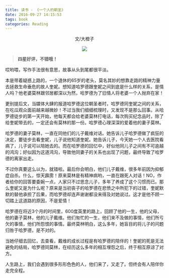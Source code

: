 ```yaml
---
title: 读书 - 《一个人的朝圣》
date: 2016-09-27 14:15:53
tags: book
categories: Reading
---
```


<center>文/大橙子

![](/images/haroldfry.jpg)

</center>

> **四星好评，不错哦！**

哎哟喂，写作手法很有意思，故事从头到尾都很平淡。

本是带着疑惑上路的，一个退休的65岁的老头，莫名其妙的想靠走路的精神力量去拯救生命垂危的故人奎妮。想知道哈罗德跟奎妮之间到底是什么样的关系，是情人吗？他老婆莫林跟邻居都深以为然，哈罗德为了旧情人将老婆一个人抛弃在家！

更别提后文，当媒体大肆的报道哈罗德这位朝圣者时，哈罗德同奎妮之间的关系，在吃瓜观众面前越来越微妙！不过当我们细细梳理时，又发现不是那么回事。从哈罗德徒步的第一天开始，他每天都会给老婆莫林打电话，每次购买纪念品时，除了给奎妮带去的，一定还会有莫林的那一份。哈罗德心理深深的爱着他的妻子莫林。

哈罗德的妻子莫林，一直在同他们的儿子戴维对话。她告诉儿子哈罗德做了疯狂的决定，要徒步去看奎妮，儿子说他知道奎妮。她告诉儿子，今天她一个人去医院看病了，儿子说可以陪她去的。而在哈罗德的回忆中，好似他同儿子之间有不可逾越的鸿沟；好似因为这道鸿沟，导致他同妻子的关系也出现了问题，最终导致了哈罗德的离家出走。

不过你真要这么以为，就错啦。最后你会明白，他们儿子戴维，很多年前因为抑郁症自杀。什么，惊天霹雳！原来莫林是有精神病哟，一直在跟死人对话！NO，作者给你的回答要委婉一点，人家只不过思念儿子，多年了养成了这个习惯而已。那么奎妮又是为什么呢？原来是当初丧子的哈罗德在悲愤之中所犯下的过错，奎妮默默的替他承担了后果，而哈罗德却连声谢谢都没来得及对她说过。这才是他不顾一切踏上这道路的原因，不是爱情！

哈罗德在将近3个月的时间里，600度英里的路上，回顾了他的一生，他的父母，他的妻子莫林，他的儿子戴维。他们匆忙的一生，他们来不及做的事情，他们所亏欠的事情，他们所怨恨的事情。最终莫林明白，这么多年，她盲目的将儿子的问题归咎于哈罗德，是不对的。

当她仔细去回忆，去查看，戴维的成长过程是有哈罗德的陪伴的！奎妮的死是无法避免的结局，哈罗德同莫林，在经历这么多年的相互埋怨之后，终于相互原谅了对方。

人生路上，我们会遇到很多形形色色的人，他们来了，又走了。但终会有人陪伴你走完全程。
